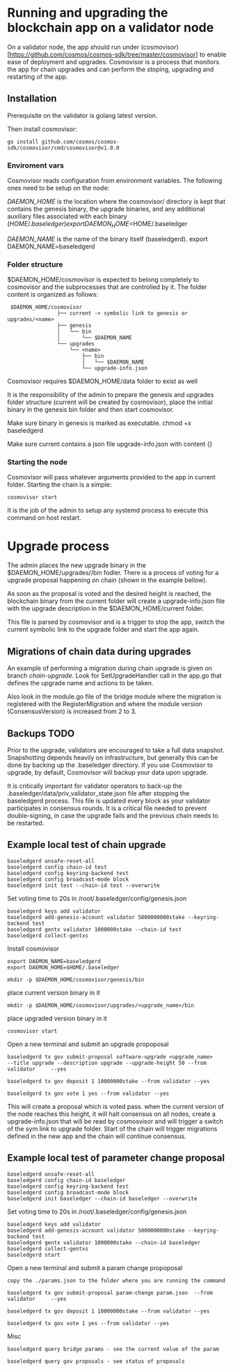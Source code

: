 # Running and upgrading the blockchain app on a validator node

On a validator node, the app should run under (cosmovisor)[https://github.com/cosmos/cosmos-sdk/tree/master/cosmovisor] to enable ease of deployment and upgrades.
Cosmovisor is a process that monitors the app for chain upgrades and can perform the stoping, upgrading and restarting of the app.

## Installation

Prerequisite on the validator is golang latest version. 

Then install cosmovisor:

`go install github.com/cosmos/cosmos-sdk/cosmovisor/cmd/cosmovisor@v1.0.0`


### Enviroment vars 

Cosmovisor reads configuration from environment variables. The following ones need to be setup on the node:

*DAEMON_HOME* is the location where the cosmovisor/ directory is kept that contains the genesis binary, the upgrade binaries, and any additional auxiliary files associated with each binary ($HOME/.baseledger)
export DAEMON_HOME=$HOME/.baseledger

*DAEMON_NAME* is the name of the binary itself (baseledgerd).
export DAEMON_NAME=baseledgerd

### Folder structure

$DAEMON_HOME/cosmovisor is expected to belong completely to cosmovisor and the subprocesses that are controlled by it. The folder content is organized as follows:

     $DAEMON_HOME/cosmovisor
                    ├── current -> symbolic link to genesis or upgrades/<name>
                    ├── genesis
                    │   └── bin
                    │       └── $DAEMON_NAME
                    └── upgrades
                        └── <name>
                            ├── bin
                            │   └── $DAEMON_NAME
                            └── upgrade-info.json

Cosmovisor requires $DAEMON_HOME/data folder to exist as well

It is the responsibility of the admin to prepare the genesis and upgrades folder structure (current will be created by cosmovisor), place the initial binary in the genesis bin folder and then start cosmovisor.

Make sure binary in genesis is marked as executable.
chmod +x baseledgerd

Make sure current contains a json file upgrade-info.json with content {}

### Starting the node

Cosmovisor will pass whatever arguments provided to the app in current folder. Starting the chain is a simple:

`cosmovisor start`

It is the job of the admin to setup any systemd process to execute this command on host restart.


# Upgrade process

The admin places the new upgrade binary in the $DAEMON_HOME/upgrades/<name>/bin fodler.
There is a process of voting for a upgrade proposal happening on chain (shown in the example bellow).

As soon as the proposal is voted and the desired height is reached, the blockchain binary from the current folder will create a upgrade-info.json file with the upgrade description in the $DAEMON_HOME/current folder.

This file is parsed by cosmovisor and is a trigger to stop the app, switch the current symbolic link to the upgrade folder and start the app again.

## Migrations of chain data during upgrades

An example of performing a migration during chain upgrade is given on branch *chain-upgrade*. Look for SetUpgradeHandler call in the app.go that defines the upgrade name and actions to be taken.

Also look in the module.go file of the bridge module where the migration is registered with the RegisterMigration and where the module version (ConsensusVersion) is increased from 2 to 3. 

## Backups TODO
Prior to the upgrade, validators are encouraged to take a full data snapshot. Snapshotting depends heavily on infrastructure, but generally this can be done by backing up the .baseledger directory. If you use Cosmovisor to upgrade, by default, Cosmovisor will backup your data upon upgrade.

It is critically important for validator operators to back-up the .baseledger/data/priv_validator_state.json file after stopping the baseledgerd process. This file is updated every block as your validator participates in consensus rounds. It is a critical file needed to prevent double-signing, in case the upgrade fails and the previous chain needs to be restarted.


## Example local test of chain upgrade

    baseledgerd unsafe-reset-all
    baseledgerd config chain-id test
    baseledgerd config keyring-backend test
    baseledgerd config broadcast-mode block
    baseledgerd init test --chain-id test --overwrite

Set voting time to 20s in /root/.baseledger/config/genesis.json

    baseledgerd keys add validator
    baseledgerd add-genesis-account validator 5000000000stake --keyring-backend test
    baseledgerd gentx validator 1000000stake --chain-id test
    baseledgerd collect-gentxs

Install cosmovisor

    export DAEMON_NAME=baseledgerd
    export DAEMON_HOME=$HOME/.baseledger

    mkdir -p $DAEMON_HOME/cosmovisor/genesis/bin
place current version binary in it

    mkdir -p $DAEMON_HOME/cosmovisor/upgrades/<upgrade_name>/bin
place upgraded version binary in it


    cosmovisor start

Open a new terminal and submit an upgrade propoposal

    baseledgerd tx gov submit-proposal software-upgrade <upgrade_name>     --title upgrade --description upgrade --upgrade-height 50 --from validator     --yes

    baseledgerd tx gov deposit 1 10000000stake --from validator --yes

    baseledgerd tx gov vote 1 yes --from validator --yes

This will create a proposal which is voted pass. when the current version of the node reaches this height, it will halt consensus on all nodes, create a upgrade-info.json that will be read by cosmosvisor and will trigger a switch of the sym link to upgrade folder. Start of the chain will trigger migrations defined in the new app and the chain will continue consensus. 


## Example local test of parameter change proposal

    baseledgerd unsafe-reset-all
    baseledgerd config chain-id baseledger
    baseledgerd config keyring-backend test
    baseledgerd config broadcast-mode block
    baseledgerd init baseledger --chain-id baseledger --overwrite

Set voting time to 20s in /root/.baseledger/config/genesis.json

    baseledgerd keys add validator
    baseledgerd add-genesis-account validator 5000000000stake --keyring-backend test
    baseledgerd gentx validator 1000000stake --chain-id baseledger
    baseledgerd collect-gentxs
    baseledgerd start


Open a new terminal and submit a param change propoposal

    copy the ./params.json to the folder where you are running the command

    baseledgerd tx gov submit-proposal param-change param.json  --from validator     --yes

    baseledgerd tx gov deposit 1 10000000stake --from validator --yes

    baseledgerd tx gov vote 1 yes --from validator --yes

Misc

    baseledgerd query bridge params - see the current value of the param

    baseledgerd query gov proposals - see status of proposals